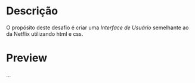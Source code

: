 # Descrição
O propósito deste desafio é criar uma _Interface de Usuário_ semelhante ao da Netflix utilizando html e css.

# Preview
...